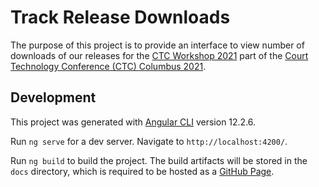 # Track Release Downloads

The purpose of this project is to provide an interface to view number of downloads of our releases for the [CTC Workshop 2021](https://www.courtstack.org/learn) part of the [Court Technology Conference (CTC) Columbus 2021](https://courttechnologyconference.org/).

## Development

This project was generated with [Angular CLI](https://github.com/angular/angular-cli) version 12.2.6.

Run `ng serve` for a dev server. Navigate to `http://localhost:4200/`.

Run `ng build` to build the project. The build artifacts will be stored in the `docs` directory, which is required to be hosted as a [GitHub Page](https://courtstack.github.io/CTC-Workshop-2021/).
